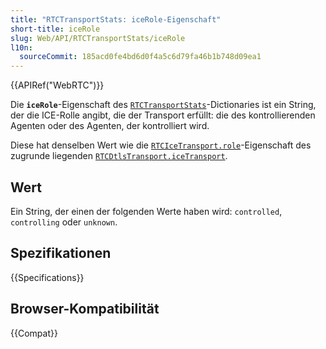 ```yaml
---
title: "RTCTransportStats: iceRole-Eigenschaft"
short-title: iceRole
slug: Web/API/RTCTransportStats/iceRole
l10n:
  sourceCommit: 185acd0fe4bd6d0f4a5c6d79fa46b1b748d09ea1
---
```


{{APIRef("WebRTC")}}

Die **`iceRole`**-Eigenschaft des [`RTCTransportStats`](/de/docs/Web/API/RTCTransportStats)-Dictionaries ist ein String, der die ICE-Rolle angibt, die der Transport erfüllt: die des kontrollierenden Agenten oder des Agenten, der kontrolliert wird.

Diese hat denselben Wert wie die [`RTCIceTransport.role`](/de/docs/Web/API/RTCIceTransport/role)-Eigenschaft des zugrunde liegenden [`RTCDtlsTransport.iceTransport`](/de/docs/Web/API/RTCDtlsTransport/iceTransport).

## Wert

Ein String, der einen der folgenden Werte haben wird: `controlled`, `controlling` oder `unknown`.

## Spezifikationen

{{Specifications}}

## Browser-Kompatibilität

{{Compat}}
